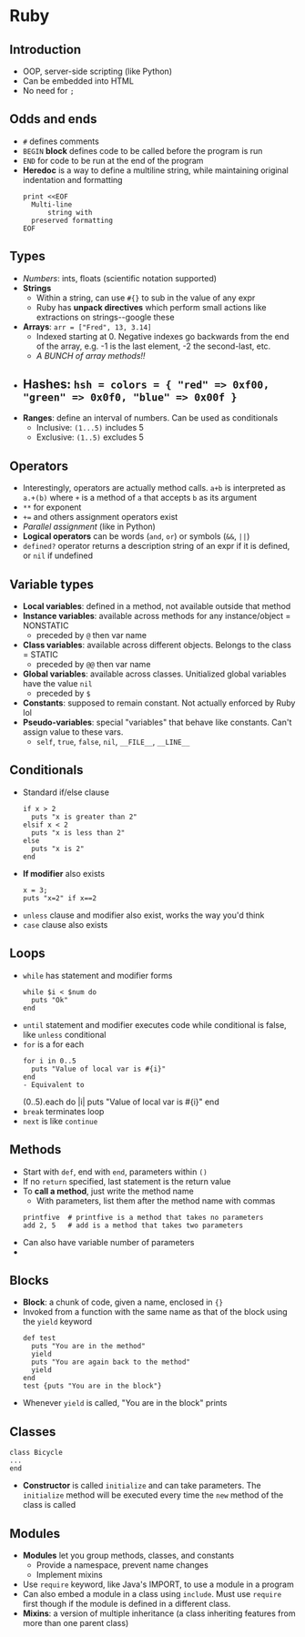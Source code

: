 # Ruby

## Introduction

- OOP, server-side scripting (like Python)
- Can be embedded into HTML
- No need for `;`

## Odds and ends

- `#` defines comments
- `BEGIN` **block** defines code to be called before the program is run
- `END` for code to be run at the end of the program
- **Heredoc** is a way to define a multiline string, while maintaining original indentation and formatting
  ```
  print <<EOF
    Multi-line
        string with
    preserved formatting
  EOF
  ```

## Types

- _Numbers_: ints, floats (scientific notation supported)
- **Strings**
  - Within a string, can use `#{}` to sub in the value of any expr
  - Ruby has **unpack directives** which perform small actions like extractions on strings--google these
- **Arrays**: `arr = ["Fred", 13, 3.14]`
  - Indexed starting at 0. Negative indexes go backwards from the end of the array, e.g. -1 is the last element, -2 the second-last, etc.
  - _A BUNCH of array methods!!_
- ## **Hashes**: `hsh = colors = { "red" => 0xf00, "green" => 0x0f0, "blue" => 0x00f }`
- **Ranges**: define an interval of numbers. Can be used as conditionals
  - Inclusive: `(1...5)` includes 5
  - Exclusive: `(1..5)` excludes 5

## Operators

- Interestingly, operators are actually method calls. `a+b` is interpreted as `a.+(b)` where `+` is a method of `a` that accepts `b` as its argument
- `**` for exponent
- `+=` and others assignment operators exist
- _Parallel assignment_ (like in Python)
- **Logical operators** can be words (`and`, `or`) or symbols (`&&`, `||`)
- `defined?` operator returns a description string of an expr if it is defined, or `nil` if undefined

## Variable types

- **Local variables**: defined in a method, not available outside that method
- **Instance variables**: available across methods for any instance/object = NONSTATIC
  - preceded by `@` then var name
- **Class variables**: available across different objects. Belongs to the class = STATIC
  - preceded by `@@` then var name
- **Global variables**: available across classes. Unitialized global variables have the value `nil`
  - preceded by `$`
- **Constants**: supposed to remain constant. Not actually enforced by Ruby lol
- **Pseudo-variables**: special "variables" that behave like constants. Can't assign value to these vars.
  - `self`, `true`, `false`, `nil`, `__FILE__`, `__LINE__`

## Conditionals

- Standard if/else clause
  ```
  if x > 2
    puts "x is greater than 2"
  elsif x < 2
    puts "x is less than 2"
  else
    puts "x is 2"
  end
  ```
- **If modifier** also exists
  ```
  x = 3;
  puts "x=2" if x==2
  ```
- `unless` clause and modifier also exist, works the way you'd think
- `case` clause also exists

## Loops

- `while` has statement and modifier forms
  ```
  while $i < $num do
    puts "Ok"
  end
  ```
- `until` statement and modifier executes code while conditional is false, like `unless` conditional
- `for` is a for each
  ```
  for i in 0..5
    puts "Value of local var is #{i}"
  end
  - Equivalent to
  ```
  (0..5).each do |i|
  puts "Value of local var is #{i}"
  end
- `break` terminates loop
- `next` is like `continue`

## Methods

- Start with `def`, end with `end`, parameters within `()`
- If no `return` specified, last statement is the return value
- To **call a method**, just write the method name
  - With parameters, list them after the method name with commas
  ```
  printfive  # printfive is a method that takes no parameters
  add 2, 5   # add is a method that takes two parameters
  ```
- Can also have variable number of parameters
-

## Blocks

- **Block**: a chunk of code, given a name, enclosed in `{}`
- Invoked from a function with the same name as that of the block using the `yield` keyword
  ```
  def test
    puts "You are in the method"
    yield
    puts "You are again back to the method"
    yield
  end
  test {puts "You are in the block"}
  ```
- Whenever `yield` is called, "You are in the block" prints

## Classes

```
class Bicycle
...
end
```

- **Constructor** is called `initialize` and can take parameters. The `initialize` method will be executed every time the `new` method of the class is called

## Modules

- **Modules** let you group methods, classes, and constants
  - Provide a namespace, prevent name changes
  - Implement mixins
- Use `require` keyword, like Java's IMPORT, to use a module in a program
- Can also embed a module in a class using `include`. Must use `require` first though if the module is defined in a different class.
- **Mixins**: a version of multiple inheritance (a class inheriting features from more than one parent class)
